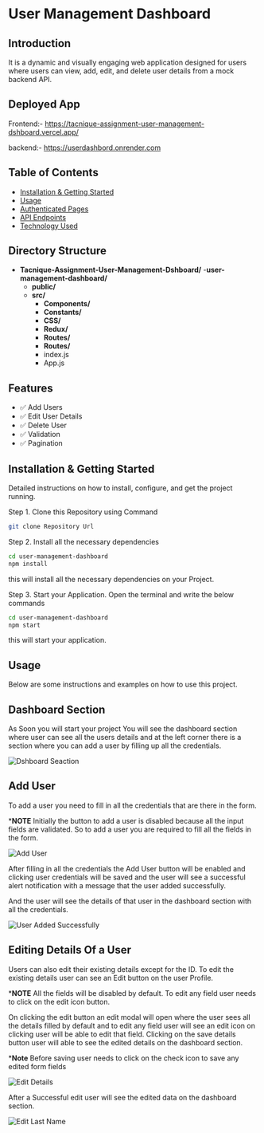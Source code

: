 # User Management Dashboard

## Introduction
It is a dynamic and visually engaging web application designed for users where users can view, add, edit, and delete user details from a mock backend API.

## Deployed App

Frontend:- https://tacnique-assignment-user-management-dshboard.vercel.app/

backend:- https://userdashbord.onrender.com


## Table of Contents

- [Installation & Getting Started](#installation--getting-started)
- [Usage](#usage)
- [Authenticated Pages](#authenticated-pages)
- [API Endpoints](#api-endpoints)
- [Technology Used](#technology-used)

## Directory Structure

- **Tacnique-Assignment-User-Management-Dshboard/**
   -**user-management-dashboard/**  
   - **public/**
   - **src/**
      - **Components/**
      - **Constants/**
      - **CSS/**
      - **Redux/**
      - **Routes/**
      - **Routes/**
      - index.js
      - App.js

## Features

- ✅ Add Users
- ✅ Edit User Details
- ✅ Delete User
- ✅ Validation
- ✅ Pagination


## Installation & Getting Started
Detailed instructions on how to install, configure, and get the project running.


Step 1. Clone this Repository using Command
```bash
git clone Repository Url
```

Step 2. Install all the necessary dependencies


```bash
cd user-management-dashboard
npm install
```
this will install all the necessary dependencies on your Project.

Step 3. Start your Application. Open the terminal and write the below commands
```bash
cd user-management-dashboard
npm start

```
this will start your application.


## Usage
Below are some instructions and examples on how to use this project.

## Dashboard Section

As Soon you will start your project You will see the dashboard section where user can see all the users details and at the left corner there is a section where you can add a user by filling up all the credentials.

![Dshboard Seaction](https://github.com/ParmeshwarMurmu/Tacnique-Assignment-User-Management-Dshboard/assets/121368970/26854bd3-fc72-448c-b9f7-c1ca9366a77e)

## Add User

To add a user you need to fill in all the credentials that are there in the form.

***NOTE** Initially the button to add a user is disabled because all the input fields are validated. So to add a user you are required to fill all the fields in the form.

![Add User](https://github.com/ParmeshwarMurmu/Tacnique-Assignment-User-Management-Dshboard/assets/121368970/9204a0ce-11ba-425d-80d0-20030b165156)

After filling in all the credentials the Add User button will be enabled and clicking user credentials will be saved and the user will see a successful alert notification with a message that the user added successfully. 

And the user will see  the details of that user in the dashboard section with all the credentials.

![User Added Successfully](https://github.com/ParmeshwarMurmu/Tacnique-Assignment-User-Management-Dshboard/assets/121368970/19a8a500-0be2-47ff-bf82-550b459b70e7)

## Editing Details Of a User

Users can also edit their existing details except for the ID. To edit the existing details user can see an Edit button on the user Profile.

***NOTE** All the fields will be disabled by default. To edit any field user needs to click on the edit icon button.

On clicking the edit button an edit modal will open where the user sees all the details filled by default and to edit any field user will see an edit icon on clicking user will be able to edit that field.
Clicking on the save details button user will able to see the edited details on the dashboard section.

***Note** Before saving user needs to click on the check icon to save any edited form fields

![Edit Details](https://github.com/ParmeshwarMurmu/Tacnique-Assignment-User-Management-Dshboard/assets/121368970/9cdc365c-d7fd-4ab7-90fb-7d3929d11a85)


After a Successful edit user will see the edited data on the dashboard section.


![Edit Last Name](https://github.com/ParmeshwarMurmu/Tacnique-Assignment-User-Management-Dshboard/assets/121368970/893ff0eb-8f46-4099-b2e2-2e9eeb02fc40)








